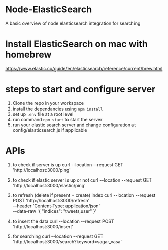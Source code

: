 # Node-ElasticSearch
A basic overview of node elasticsearch integration for searching

# Install ElasticSearch on mac with homebrew
https://www.elastic.co/guide/en/elasticsearch/reference/current/brew.html

# steps to start and configure server
1. Clone the repo in your workspace
2. install the dependancies using `npm install`
3. set up `.env` file at a root level
4. run command `npm start` to start the server
5. run your elastic search server and change configuration at config/elasticsearch.js if applicable


# APIs
1. to check if server is up
curl --location --request GET 'http://localhost:3000/ping'

2. to check if elastic server is up or not
curl --location --request GET 'http://localhost:3000/elastic/ping'

3. to refresh (delete if present + create) index
curl --location --request POST 'http://localhost:3000/refresh' \
--header 'Content-Type: application/json' \
--data-raw '{
	"indices": "tweets,user"
}'

4. to insert the data
curl --location --request POST 'http://localhost:3000/insert'

5. for searching
curl --location --request GET 'http://localhost:3000/search?keyword=sagar_vasa'

